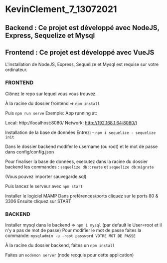 # KevinClement_7_13072021

## Backend : Ce projet est développé avec NodeJS, Express, Sequelize et Mysql

## Frontend : Ce projet est développé avec VueJS

L'installation de NodeJS, Express, Sequelize et Mysql est requise sur votre ordinateur.

### FRONTEND

Clônez le repo sur lequel vous vous trouvez.

À la racine du dossier frontend => `npm install`

Puis `npm run serve`
Exemple: App running at:

Local: http://localhost:8080/
Network: http://192.168.1.64:8080/)

Installation de la base de données Entrez: - `npm i sequelize - sequelize init`

Dans le dossier backend modifer le username (ou root) et le mot de passe dans config/config.json

Pour finaliser la base de données, executez dans la racine du dossier backend les commandes : `sequelize db:create` et `sequelize db:migrate`

(Vous pouvez importer sauvegarde.sql)

Puis lancez le serveur avec `npm start`

Installer le logiciel MAMP Dans preférences/ports cliquez sur le ports 80 & 3306 Ensuite cliquez sur START

### BACKEND

Installer mysql dans le backend => `npm i mysql` (par default le User=root et il n'y a pas de mot de passe) Pour modifier le mot de passe faites la commande: `mysqladmin -u -root password VOTRE MOT DE PASSE`

À la racine du dossier backend, faites un `npm install`

Faites un `nodemon server` (node recquis pour cette application)
